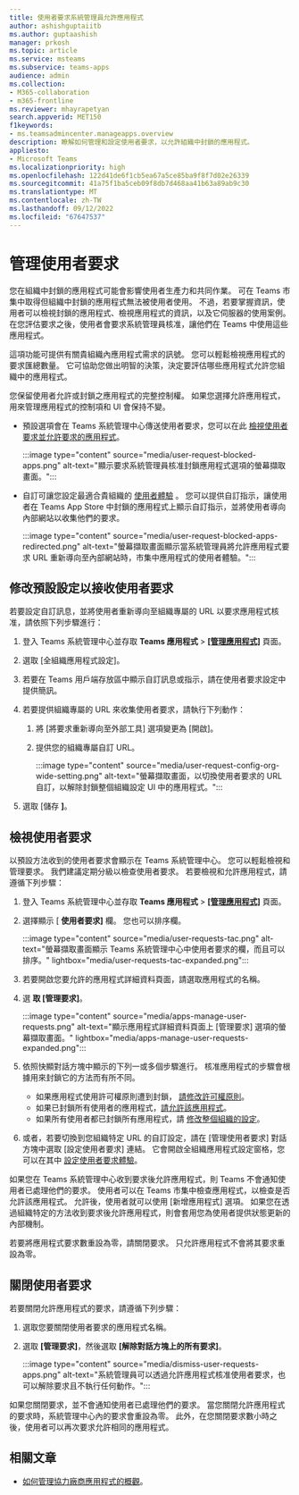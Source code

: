 ```yaml
---
title: 使用者要求系統管理員允許應用程式
author: ashishguptaiitb
ms.author: guptaashish
manager: prkosh
ms.topic: article
ms.service: msteams
ms.subservice: teams-apps
audience: admin
ms.collection:
- M365-collaboration
- m365-frontline
ms.reviewer: mhayrapetyan
search.appverid: MET150
f1keywords:
- ms.teamsadmincenter.manageapps.overview
description: 瞭解如何管理和設定使用者要求，以允許組織中封鎖的應用程式。
appliesto:
- Microsoft Teams
ms.localizationpriority: high
ms.openlocfilehash: 122d41de6f1cb5ea67a5ce85ba9f8f7d02e26339
ms.sourcegitcommit: 41a75f1ba5ceb09f8db7d468aa41b63a89ab9c30
ms.translationtype: MT
ms.contentlocale: zh-TW
ms.lasthandoff: 09/12/2022
ms.locfileid: "67647537"
---
```

# <a name="manage-user-requests"></a>管理使用者要求

您在組織中封鎖的應用程式可能會影響使用者生產力和共同作業。 可在 Teams 市集中取得但組織中封鎖的應用程式無法被使用者使用。 不過，若要掌握資訊，使用者可以檢視封鎖的應用程式、檢視應用程式的資訊，以及它伺服器的使用案例。 在您評估要求之後，使用者會要求系統管理員核准，讓他們在 Teams 中使用這些應用程式。

這項功能可提供有關貴組織內應用程式需求的訊號。 您可以輕鬆檢視應用程式的要求匯總數量。 它可協助您做出明智的決策，決定要評估哪些應用程式允許您組織中的應用程式。

您保留使用者允許或封鎖之應用程式的完整控制權。 如果您選擇允許應用程式，用來管理應用程式的控制項和 UI 會保持不變。

* 預設選項會在 Teams 系統管理中心傳送使用者要求，您可以在此 [檢視使用者要求並允許要求的應用程式](#view-user-requests)。

   :::image type="content" source="media/user-request-blocked-apps.png" alt-text="顯示要求系統管理員核准封鎖應用程式選項的螢幕擷取畫面。":::

* 自訂可讓您設定最適合貴組織的 [使用者體驗](#modify-the-default-setting-to-receive-end-user-requests) 。 您可以提供自訂指示，讓使用者在 Teams App Store 中封鎖的應用程式上顯示自訂指示，並將使用者導向內部網站以收集他們的要求。

   :::image type="content" source="media/user-request-blocked-apps-redirected.png" alt-text="螢幕擷取畫面顯示當系統管理員將允許應用程式要求 URL 重新導向至內部網站時，市集中應用程式的使用者體驗。":::

## <a name="modify-the-default-setting-to-receive-end-user-requests"></a>修改預設設定以接收使用者要求

若要設定自訂訊息，並將使用者重新導向至組織專屬的 URL 以要求應用程式核准，請依照下列步驟進行：

1. 登入 Teams 系統管理中心並存取 **Teams 應用程式**  >  **[[管理應用程式]](https://admin.teams.microsoft.com/policies/manage-apps)** 頁面。

1. 選取 [全組織應用程式設定]。

1. 若要在 Teams 用戶端存放區中顯示自訂訊息或指示，請在使用者要求設定中提供簡訊。

1. 若要提供組織專屬的 URL 來收集使用者要求，請執行下列動作：

   1. 將 [將要求重新導向至外部工具] 選項變更為 [開啟]。
   1. 提供您的組織專屬自訂 URL。

      :::image type="content" source="media/user-request-config-org-wide-setting.png" alt-text="螢幕擷取畫面，以切換使用者要求的 URL 自訂，以解除封鎖整個組織設定 UI 中的應用程式。":::

1. 選取 [儲存 **]**。

## <a name="view-user-requests"></a>檢視使用者要求

以預設方法收到的使用者要求會顯示在 Teams 系統管理中心。 您可以輕鬆檢視和管理要求。 我們建議定期分級以檢查使用者要求。 若要檢視和允許應用程式，請遵循下列步驟：

1. 登入 Teams 系統管理中心並存取 **Teams 應用程式**  >  **[[管理應用程式]](https://admin.teams.microsoft.com/policies/manage-apps)** 頁面。

1. 選擇顯示 [ **使用者要求]** 欄。 您也可以排序欄。

   :::image type="content" source="media/user-requests-tac.png" alt-text="螢幕擷取畫面顯示 Teams 系統管理中心中使用者要求的欄，而且可以排序。" lightbox="media/user-requests-tac-expanded.png":::

1. 若要開啟您要允許的應用程式詳細資料頁面，請選取應用程式的名稱。

1. 選 **取 [管理要求]**。

   :::image type="content" source="media/apps-manage-user-requests.png" alt-text="顯示應用程式詳細資料頁面上 [管理要求] 選項的螢幕擷取畫面。" lightbox="media/apps-manage-user-requests-expanded.png":::

1. 依照快顯對話方塊中顯示的下列一或多個步驟進行。 核准應用程式的步驟會根據用來封鎖它的方法而有所不同。

   * 如果應用程式使用許可權原則遭到封鎖， [請修改許可權原則](teams-app-permission-policies.md)。
   * 如果已封鎖所有使用者的應用程式，[請允許該應用程式](manage-apps.md#allow-and-block-apps)。
   * 如果所有使用者都已封鎖所有應用程式，請 [修改整個組織的設定](manage-apps.md#manage-org-wide-app-settings)。

1. 或者，若要切換到您組織特定 URL 的自訂設定，請在 [管理使用者要求] 對話方塊中選取 [設定使用者要求] 連結。 它會開啟全組織應用程式設定窗格，您可以在其中 [設定使用者要求體驗](#modify-the-default-setting-to-receive-end-user-requests)。

如果您在 Teams 系統管理中心收到要求後允許應用程式，則 Teams 不會通知使用者已處理他們的要求。 使用者可以在 Teams 市集中檢查應用程式，以檢查是否允許該應用程式。 允許後，使用者就可以使用 [新增應用程式] 選項。 如果您在透過組織特定的方法收到要求後允許應用程式，則會套用您為使用者提供狀態更新的內部機制。

若要將應用程式要求數重設為零，請關閉要求。 只允許應用程式不會將其要求重設為零。

## <a name="dismiss-user-requests"></a>關閉使用者要求

若要關閉允許應用程式的要求，請遵循下列步驟：

1. 選取您要關閉使用者要求的應用程式名稱。
1. 選取 **[管理要求]**，然後選取 **[解除對話方塊上的所有要求]**。

   :::image type="content" source="media/dismiss-user-requests-apps.png" alt-text="系統管理員可以透過允許應用程式核准使用者要求，也可以解除要求且不執行任何動作。":::

如果您關閉要求，並不會通知使用者已處理他們的要求。 當您關閉允許應用程式的要求時，系統管理中心內的要求會重設為零。 此外，在您關閉要求數小時之後，使用者可以再次要求允許相同的應用程式。

## <a name="related-article"></a>相關文章

* [如何管理協力廠商應用程式的概觀](manage-apps.md)。
